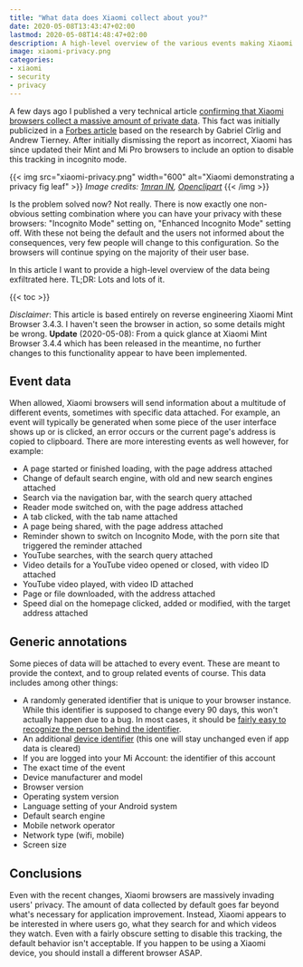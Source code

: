 ```yaml
---
title: "What data does Xiaomi collect about you?"
date: 2020-05-08T13:43:47+02:00
lastmod: 2020-05-08T14:48:47+02:00
description: A high-level overview of the various events making Xiaomi browsers send your private data to Xiaomi servers - by default, unless you discover an obscure settings combination.
image: xiaomi-privacy.png
categories:
- xiaomi
- security
- privacy
---
```


A few days ago I published a very technical article [confirming that Xiaomi browsers collect a massive amount of private data](/2020/05/04/are-xiaomi-browsers-spyware-yes-they-are.../). This fact was initially publicized in a [Forbes article](https://www.forbes.com/sites/thomasbrewster/2020/04/30/exclusive-warning-over-chinese-mobile-giant-xiaomi-recording-millions-of-peoples-private-web-and-phone-use/) based on the research by Gabriel Cîrlig and Andrew Tierney. After initially dismissing the report as incorrect, Xiaomi has since updated their Mint and Mi Pro browsers to include an option to disable this tracking in incognito mode.

{{< img src="xiaomi-privacy.png" width="600" alt="Xiaomi demonstrating a privacy fig leaf" >}}
<em>
  Image credits:
  <a href="https://commons.wikimedia.org/wiki/File:Xiaomi_Corporation.svg" rel="nofollow">1mran IN</a>,
  <a href="https://publicdomainvectors.org/en/free-clipart/Cartoon-Adam-and-Eve/53416.html" rel="nofollow">Openclipart</a>
</em>
{{< /img >}}

Is the problem solved now? Not really. There is now exactly one non-obvious setting combination where you can have your privacy with these browsers: "Incognito Mode" setting on, "Enhanced Incognito Mode" setting off. With these not being the default and the users not informed about the consequences, very few people will change to this configuration. So the browsers will continue spying on the majority of their user base.

In this article I want to provide a high-level overview of the data being exfiltrated here. TL;DR: Lots and lots of it.

{{< toc >}}

*Disclaimer*: This article is based entirely on reverse engineering Xiaomi Mint Browser 3.4.3. I haven't seen the browser in action, so some details might be wrong. **Update** (2020-05-08): From a quick glance at Xiaomi Mint Browser 3.4.4 which has been released in the meantime, no further changes to this functionality appear to have been implemented.

## Event data

When allowed, Xiaomi browsers will send information about a multitude of different events, sometimes with specific data attached. For example, an event will typically be generated when some piece of the user interface shows up or is clicked, an error occurs or the current page's address is copied to clipboard. There are more interesting events as well however, for example:

* A page started or finished loading, with the page address attached
* Change of default search engine, with old and new search engines attached
* Search via the navigation bar, with the search query attached
* Reader mode switched on, with the page address attached
* A tab clicked, with the tab name attached
* A page being shared, with the page address attached
* Reminder shown to switch on Incognito Mode, with the porn site that triggered the reminder attached
* YouTube searches, with the search query attached
* Video details for a YouTube video opened or closed, with video ID attached
* YouTube video played, with video ID attached
* Page or file downloaded, with the address attached
* Speed dial on the homepage clicked, added or modified, with the target address attached

## Generic annotations

Some pieces of data will be attached to every event. These are meant to provide the context, and to group related events of course. This data includes among other things:

* A randomly generated identifier that is unique to your browser instance. While this identifier is supposed to change every 90 days, this won't actually happen due to a bug. In most cases, it should be [fairly easy to recognize the person behind the identifier](/2020/02/18/insights-from-avast/jumpshot-data-pitfalls-of-data-anonymization/).
* An additional [device identifier](https://developer.android.com/reference/android/provider/Settings.Secure#ANDROID_ID) (this one will stay unchanged even if app data is cleared)
* If you are logged into your Mi Account: the identifier of this account
* The exact time of the event
* Device manufacturer and model
* Browser version
* Operating system version
* Language setting of your Android system
* Default search engine
* Mobile network operator
* Network type (wifi, mobile)
* Screen size

## Conclusions

Even with the recent changes, Xiaomi browsers are massively invading users' privacy. The amount of data collected by default goes far beyond what's necessary for application improvement. Instead, Xiaomi appears to be interested in where users go, what they search for and which videos they watch. Even with a fairly obscure setting to disable this tracking, the default behavior isn't acceptable. If you happen to be using a Xiaomi device, you should install a different browser ASAP.
